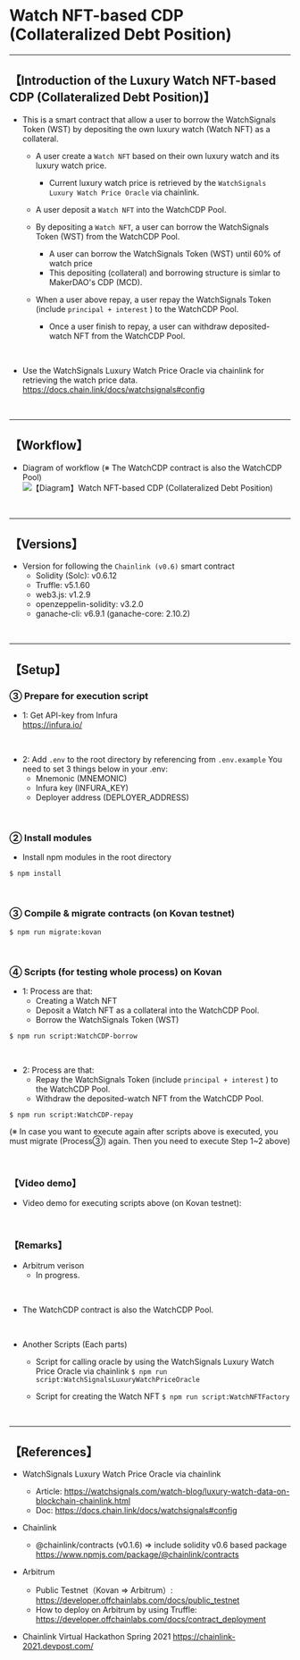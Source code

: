 # Watch NFT-based CDP (Collateralized Debt Position)

***
## 【Introduction of the Luxury Watch NFT-based CDP (Collateralized Debt Position)】
- This is a smart contract that allow a user to borrow the WatchSignals Token (WST) by depositing the own luxury watch (Watch NFT) as a collateral.
  - A user create a `Watch NFT` based on their own luxury watch and its luxury watch price.
    - Current luxury watch price is retrieved by the `WatchSignals Luxury Watch Price Oracle` via chainlink.

  - A user deposit a `Watch NFT` into the WatchCDP Pool.

  - By depositing a `Watch NFT`, a user can borrow the WatchSignals Token (WST) from the WatchCDP Pool.
    - A user can borrow the WatchSignals Token (WST) until 60% of watch price
    - This depositing (collateral) and borrowing structure is simlar to MakerDAO's CDP (MCD).

  - When a user above repay, a user repay the WatchSignals Token (include `principal + interest` ) to the WatchCDP Pool. 
    - Once a user finish to repay, a user can withdraw deposited-watch NFT from the WatchCDP Pool. 

<br>

- Use the WatchSignals Luxury Watch Price Oracle via chainlink for retrieving the watch price data.
    https://docs.chain.link/docs/watchsignals#config

&nbsp;

***

## 【Workflow】
- Diagram of workflow
  (※ The WatchCDP contract is also the WatchCDP Pool)
![【Diagram】Watch NFT-based CDP (Collateralized Debt Position)](https://user-images.githubusercontent.com/19357502/114300719-a1af7a00-9afc-11eb-9d67-ea81343abdab.jpg)

&nbsp;

***

## 【Versions】
- Version for following the `Chainlink (v0.6)` smart contract
  - Solidity (Solc): v0.6.12
  - Truffle: v5.1.60
  - web3.js: v1.2.9
  - openzeppelin-solidity: v3.2.0
  - ganache-cli: v6.9.1 (ganache-core: 2.10.2)


&nbsp;

***

## 【Setup】
### ③ Prepare for execution script
- 1: Get API-key from Infura  
https://infura.io/

<br>

- 2: Add `.env` to the root directory by referencing from `.env.example`
  You need to set 3 things below in your .env:
  - Mnemonic (MNEMONIC)
  - Infura key (INFURA_KEY)
  - Deployer address (DEPLOYER_ADDRESS)

<br>

### ② Install modules
- Install npm modules in the root directory
```
$ npm install
```

<br>

### ③ Compile & migrate contracts (on Kovan testnet)
```
$ npm run migrate:kovan
```

<br>

### ④ Scripts (for testing whole process) on Kovan 
- 1: Process are that:
  - Creating a Watch NFT
  - Deposit a Watch NFT as a collateral into the WatchCDP Pool.
  - Borrow the WatchSignals Token (WST)
```
$ npm run script:WatchCDP-borrow
```

<br>

- 2: Process are that:
  - Repay the WatchSignals Token (include `principal + interest` ) to the WatchCDP Pool. 
  - Withdraw the deposited-watch NFT from the WatchCDP Pool. 
```
$ npm run script:WatchCDP-repay
```
(※ In case you want to execute again after scripts above is executed, you must migrate (Process③) again. Then you need to execute Step 1~2 above)


<br>

### 【Video demo】
- Video demo for executing scripts above (on Kovan testnet):


<br>

### 【Remarks】
- Arbitrum verison
  - In progress.

<br>

- The WatchCDP contract is also the WatchCDP Pool.

<br>

- Another Scripts (Each parts)
  - Script for calling oracle by using the WatchSignals Luxury Watch Price Oracle via chainlink
    `$ npm run script:WatchSignalsLuxuryWatchPriceOracle`

  - Script for creating the Watch NFT
    `$ npm run script:WatchNFTFactory`

<br>

***

## 【References】
- WatchSignals Luxury Watch Price Oracle via chainlink
  - Article: https://watchsignals.com/watch-blog/luxury-watch-data-on-blockchain-chainlink.html
  - Doc: https://docs.chain.link/docs/watchsignals#config

- Chainlink
  - @chainlink/contracts (v0.1.6) => include solidity v0.6 based package
    https://www.npmjs.com/package/@chainlink/contracts

- Arbitrum
  - Public Testnet（Kovan => Arbitrum）: https://developer.offchainlabs.com/docs/public_testnet
  - How to deploy on Arbitrum by using Truffle: https://developer.offchainlabs.com/docs/contract_deployment

- Chainlink Virtual Hackathon Spring 2021
https://chainlink-2021.devpost.com/
